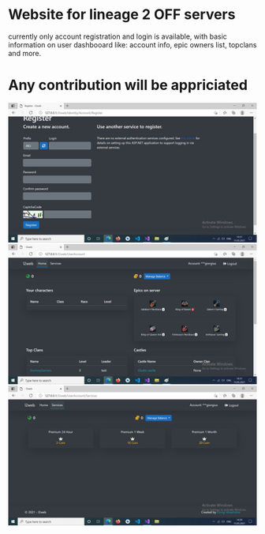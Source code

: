 # Website for lineage 2 OFF servers

currently only account registration and login is available, with basic information on user dashbooard like: account info, epic owners list, topclans and more.



# Any contribution will be appriciated

![plot](registration.jpg)
![plot](dashboard.jpg)
![plot](services.jpg)

